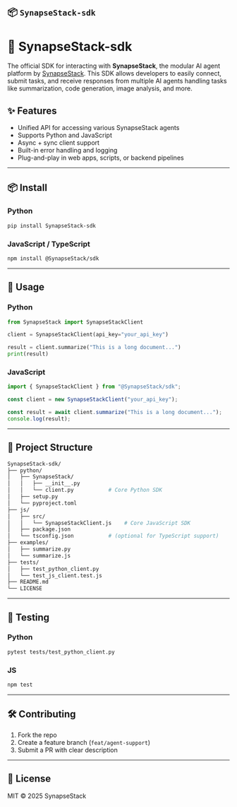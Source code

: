 

## 📦 `SynapseStack-sdk`

# 🔌 SynapseStack-sdk

The official SDK for interacting with **SynapseStack**, the modular AI agent platform by [SynapseStack](https://github.com/synapsestack). This SDK allows developers to easily connect, submit tasks, and receive responses from multiple AI agents handling tasks like summarization, code generation, image analysis, and more.

## ✨ Features

- Unified API for accessing various SynapseStack agents
- Supports Python and JavaScript
- Async + sync client support
- Built-in error handling and logging
- Plug-and-play in web apps, scripts, or backend pipelines

---

## 📦 Install

### Python

```bash
pip install SynapseStack-sdk
```

### JavaScript / TypeScript

```bash
npm install @SynapseStack/sdk
```

---

## 🚀 Usage

### Python

```python
from SynapseStack import SynapseStackClient

client = SynapseStackClient(api_key="your_api_key")

result = client.summarize("This is a long document...")
print(result)
```

### JavaScript

```js
import { SynapseStackClient } from "@SynapseStack/sdk";

const client = new SynapseStackClient("your_api_key");

const result = await client.summarize("This is a long document...");
console.log(result);
```

---

## 📂 Project Structure

```bash
SynapseStack-sdk/
├── python/
│   ├── SynapseStack/
│   │   ├── __init__.py
│   │   └── client.py           # Core Python SDK
│   ├── setup.py
│   └── pyproject.toml
├── js/
│   ├── src/
│   │   └── SynapseStackClient.js    # Core JavaScript SDK
│   ├── package.json
│   └── tsconfig.json           # (optional for TypeScript support)
├── examples/
│   ├── summarize.py
│   └── summarize.js
├── tests/
│   ├── test_python_client.py
│   └── test_js_client.test.js
├── README.md
└── LICENSE
```

---

## 🧪 Testing

### Python

```bash
pytest tests/test_python_client.py
```

### JS

```bash
npm test
```

---

## 🛠️ Contributing

1. Fork the repo
2. Create a feature branch (`feat/agent-support`)
3. Submit a PR with clear description

---

## 📄 License

MIT © 2025 SynapseStack
